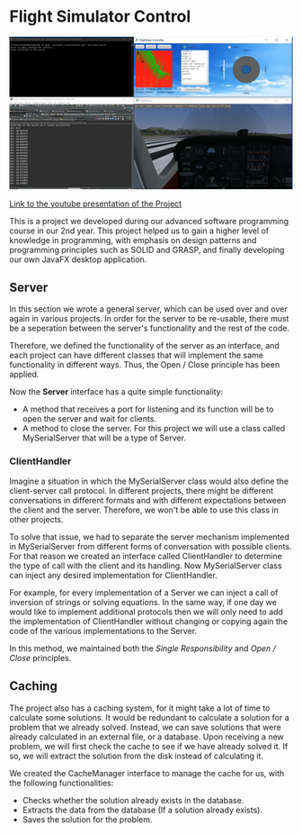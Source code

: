 # Flight Simulator Control

![Preview Project](https://github.com/HenBaliti/FlyingControlSimulator/blob/master/Project/uml/preview.png)

[Link to the youtube presentation of the Project](https://www.youtube.com/watch?v=3nHJjTGSL0k&ab_channel=AmitShabo)

This is a project we developed during our advanced software programming course in our 2nd year. This project helped us to gain a higher level of knowledge in programming, with emphasis on design patterns and programming principles such as SOLID and GRASP, and finally developing our own JavaFX desktop application.

## Server

In this section we wrote a general server, which can be used over and over again in various projects. In order for the server to be re-usable, there must be a seperation between the server's functionality and the rest of the code.

Therefore, we defined the functionality of the server as an interface, and each project can have different classes that will implement the same functionality in different ways. Thus, the Open / Close principle has been applied.

Now the **Server** interface has a quite simple functionality:

- A method that receives a port for listening and its function will be to open the server and wait for clients.
- A method to close the server.
For this project we will use a class called MySerialServer that will be a type of Server.

### ClientHandler

Imagine a situation in which the MySerialServer class would also define the client-server call protocol. In different projects, there might be different conversations in different formats and with different expectations between the client and the server. Therefore, we won't be able to use this class in other projects.

To solve that issue, we had to separate the server mechanism implemented in MySerialServer from different forms of conversation with possible clients. For that reason we created an interface called ClientHandler to determine the type of call with the client and its handling. Now MySerialServer class can inject any desired implementation for ClientHandler.

For example, for every implementation of a Server we can inject a call of inversion of strings or solving equations. In the same way, if one day we would like to implement additional protocols then we will only need to add the implementation of ClientHandler without changing or copying again the code of the various implementations to the Server.

In this method, we maintained both the *Single Responsibility* and *Open / Close* principles.

## Caching

The project also has a caching system, for it might take a lot of time to calculate some solutions. It would be redundant to calculate a solution for a problem that we already solved. Instead, we can save solutions that were already calculated in an external file, or a database. Upon receiving a new problem, we will first check the cache to see if we have already solved it. If so, we will extract the solution from the disk instead of calculating it.

We created the CacheManager interface to manage the cache for us, with the following functionalities:

- Checks whether the solution already exists in the database.
- Extracts the data from the database (If a solution already exists).
- Saves the solution for the problem.
